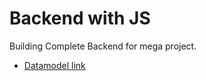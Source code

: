 # Backend with JS

Building Complete Backend for mega project.

- [Datamodel link](https://app.eraser.io/workspace/YtPqZ1VogxGy1jzIDkzj)